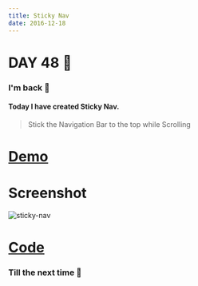 ```yaml
---
title: Sticky Nav
date: 2016-12-18
---
```


# DAY 48 👾 

### I'm back 💙

#### Today I have created  Sticky Nav.

> Stick the Navigation Bar to the top while Scrolling

# [Demo](https://deadcoder0904.github.io/sticky-nav)

# Screenshot

![sticky-nav](http://imgur.com/2ieO9wO.png)

# [Code](https://github.com/deadcoder0904/sticky-nav)

### Till the next time 👻 